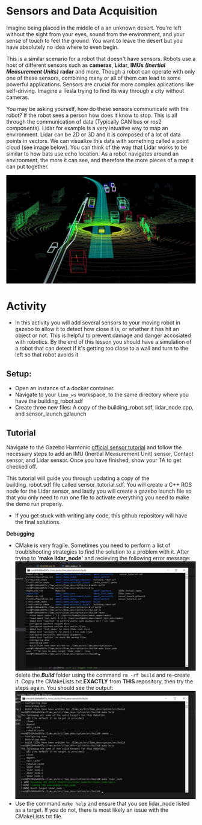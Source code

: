 # Sensors and Data Acquisition

Imagine being placed in the middle of a an unknown desert. You're left without the sight from your eyes, sound from the environment, and your sense of touch to feel the ground. You want to leave the desert but you have absolutely no idea where to even begin. 

This is a similar scenario for a robot that doesn't have sensors. Robots use a host of different sensors such as **cameras**, **Lidar**, **IMUs** ***(Inertial Measurement Units)*** **radar** and more. Though a robot can operate with only one of these sensors, combining many or all of them can lead to some powerful applications. Sensors are crucial for more complex aplications like self-driving. Imagine a Tesla trying to find its way through a city without cameras. 

You may be asking yourself, how do these sensors communicate with the robot? If the robot sees a person how does it know to stop. This is all through the communication of data (Typically CAN bus or ros2 components). Lidar for example is a very intuative way to map an environment. Lidar can be 2D or 3D and it is composed of a lot of data points in vectors. We can visualize this data with something called a point cloud (see image below). You can think of the way that Lidar works to be similar to how bats use echo location. As a robot navigates around an environment, the more it can see, and therefore the more pieces of a map it can put together. 

![Point Cloud for Lidar Data](point_cloud.jpg)

# Activity
- In this activity you will add several sensors to your moving robot in gazebo to allow it to detect how close it is, or whether it has hit an object or not. This is helpful to prevent damage and danger accosiated with robotics. By the end of this lesson you should have a simulation of a robot that can detect if it's getting too close to a wall and turn to the left so that robot avoids it

## Setup:
- Open an instance of a docker container. 
- Navigate to your `limo_ws` workspace, to the same directory where you have the building_robot.sdf
- Create three new files: A copy of the building_robot.sdf, lidar_node.cpp, and sensor_launch.gzlaunch

## Tutorial

Navigate to the Gazebo Harmonic [official sensor tutorial](https://gazebosim.org/docs/harmonic/sensors) and follow the necessary steps to add an IMU (Inertial Measurement Unit) sensor, Contact sensor, and Lidar sensor. Once you have finished, show your TA to get checked off.

This tutorial will guide you through updating a copy of the building_robot.sdf file called sensor_tutorial.sdf. You will create a C++ ROS node for the Lidar sensor, and lastly you will create a gazebo launch file so that you only need to run one file to activate everything you need to make the demo run properly. 
- If you get stuck with writing any code, this github repository will have the final solutions.

**Debugging** 
- CMake is very fragile. Sometimes you need to perform a list of troublshooting strategies to find the solution to a problem with it. After trying to **'make lidar_node'** and recieving the following error message: ![Make error](Make_Error.png) delete the ***Build*** folder using the command `rm -rf build` and re-create it. Copy the CMakeLists.txt **EXACTLY** from **THIS** repository, then try the steps again. You should see the output: ![Correct Output](Correct_Output.png)
- Use the command `make help` and ensure that you see lidar_node listed as a target. If you do not, there is most likely an issue with the CMakeLists.txt file.



